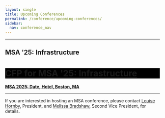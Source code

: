 ```yaml
---
layout: single
title: Upcoming Conferences
permalink: /conference/upcoming-conferences/
sidebar:
  nav: conference_nav
---
```


<!-- #BeginEditable "content" -->

<hr> 

<h2>MSA '25: Infrastructure</h2>

<div class="page__hero--overlay"
  style="background-color: #000; color: 1e6cb6; background-image: url(/msa/conference/MSA2025/assets/subway_2022.jpeg);">
	<div class="wrapper">
	  <h1 id="page-title" class="page__title" itemprop="headline">       
		  <a href="/msa/conference/MSA2025/CFP/">CFP for MSA '25: Infrastructure</a>      
	  </h1> 
	</div>
</div>

<p><strong>
<a href="/msa/conference/MSA2025"
>MSA 2025: Date, Hotel, Boston, MA</a>
</strong></p>
				
<hr>

<p>If you are interested in hosting an MSA conference, please contact <a
	href="mailto:lhornby@humnet.ucla.edu">Louise Hornby</a>,
President, and <a href="mailto:mbradshaw@luc.edu">Melissa Bradshaw</a>, Second Vice President, for details.</p>
<p>&nbsp;</p>
<!-- #EndEditable -->